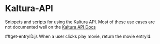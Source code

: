 # Kaltura-API

Snippets and scripts for using the Kaltura API. Most of these use cases are not documented well on the [Kaltura API Docs](http://player.kaltura.com/docs/api)

##get-entryID.js
When a user clicks play movie, return the movie entryId.

